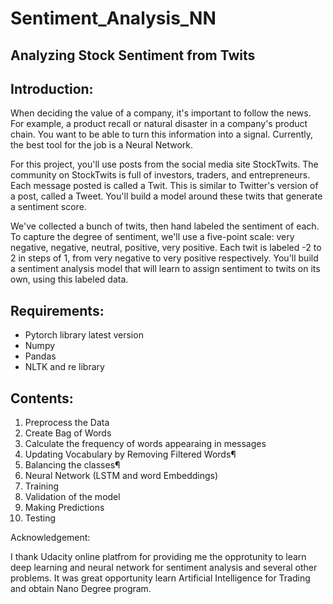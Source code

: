 # Sentiment_Analysis_NN

## Analyzing Stock Sentiment from Twits

## Introduction:

When deciding the value of a company, it's important to follow the news. For example, a product recall or natural disaster in a company's product chain. You want to be able to turn this information into a signal. Currently, the best tool for the job is a Neural Network.

For this project, you'll use posts from the social media site StockTwits. The community on StockTwits is full of investors, traders, and entrepreneurs. Each message posted is called a Twit. This is similar to Twitter's version of a post, called a Tweet. You'll build a model around these twits that generate a sentiment score.

We've collected a bunch of twits, then hand labeled the sentiment of each. To capture the degree of sentiment, we'll use a five-point scale: very negative, negative, neutral, positive, very positive. Each twit is labeled -2 to 2 in steps of 1, from very negative to very positive respectively. You'll build a sentiment analysis model that will learn to assign sentiment to twits on its own, using this labeled data.

## Requirements:

- Pytorch library latest version
- Numpy 
- Pandas
- NLTK and re library

## Contents:

1. Preprocess the Data
2. Create Bag of Words
3. Calculate the frequency of words appearaing in messages
4. Updating Vocabulary by Removing Filtered Words¶
5. Balancing the classes¶
6. Neural Network (LSTM and word Embeddings)
7. Training
8. Validation of the model
9. Making Predictions
10. Testing 

Acknowledgement:

I thank Udacity online platfrom for providing me the opprotunity to learn deep learning and neural network for sentiment analysis and several other problems. It was great opportunity learn Artificial Intelligence for Trading and obtain Nano Degree program. 
